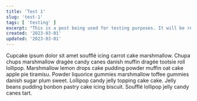 ```yaml
---
title: 'Test 1'
slug: 'test-1'
tags: [ 'testing' ]
excerpt: "This is a post being used for testing purposes. It will be removed in live"
created: '2023-03-01'
updated: '2023-03-01'
---
```


<p>Cupcake ipsum dolor sit amet soufflé icing carrot cake marshmallow. Chupa chups marshmallow dragée candy canes danish muffin dragée tootsie roll lollipop. Marshmallow lemon drops cake pudding powder muffin oat cake apple pie tiramisu. Powder liquorice gummies marshmallow toffee gummies danish sugar plum sweet. Lollipop candy jelly topping cake cake. Jelly beans pudding bonbon pastry cake icing biscuit. Soufflé lollipop jelly candy canes tart.</p>

